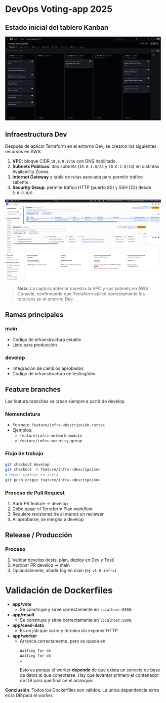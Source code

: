 # DevOps Voting-app 2025

## Estado inicial del tablero Kanban

![Estado inicial del Kanban](docs/initial-kanban.png)

## Infraestructura Dev

Después de aplicar Terraform en el entorno Dev, se crearon los siguientes recursos en AWS:

1. **VPC**: bloque CIDR `10.0.0.0/16` con DNS habilitado.  
2. **Subnets Públicas**: dos subnets (`10.0.1.0/24` y `10.0.2.0/24`) en distintas Availability Zones.  
3. **Internet Gateway** y tabla de rutas asociada para permitir tráfico saliente.  
4. **Security Group**: permite tráfico HTTP (puerto 80) y SSH (22) desde `0.0.0.0/0`.

![Infraestructura Dev](docs/infra-dev.png)

> **Nota**: La captura anterior muestra la VPC y sus subnets en AWS Console, confirmando que Terraform aplicó correctamente los recursos en el entorno Dev.


## Ramas principales

### main

- Código de infraestructura estable
- Listo para producción

### develop

- Integración de cambios aprobados
- Código de infraestructura en testing/dev

## Feature branches

Las feature branches se crean siempre a partir de develop.

### Nomenclatura

- Formato: `feature/infra-<descripción-corta>`
- Ejemplos:
  - `feature/infra-network-module`
  - `feature/infra-security-group`

### Flujo de trabajo

```bash
git checkout develop
git checkout -b feature/infra-<descripción>
# Hacer cambios en infra
git push origin feature/infra-<descripción>
```

### Proceso de Pull Request

1. Abrir PR feature → develop
2. Debe pasar el Terraform Plan workflow
3. Requiere revisiones de al menos un reviewer
4. Al aprobarse, se mergea a develop

## Release / Producción

### Proceso

1. Validar develop (tests, plan, deploy en Dev y Test)
2. Aprobar PR develop → main
3. Opcionalmente, añadir tag en main (ej: `v1.0-infra`)


# Validación de Dockerfiles

- **app/vote**  
  - Se construye y sirve correctamente en `localhost:8080`.  
- **app/result**  
  - Se construye y sirve correctamente en `localhost:5000`.  
- **app/seed-data**  
  - Es un job que corre y termina sin exponer HTTP.  
- **app/worker**  
  - Arranca correctamente, pero se queda en:
    ```
    Waiting for db
    Waiting for db
    …
    ```
    Esto es porque el worker **depende** de que exista un servicio de base de datos al que conectarse. Hay que levantar primero el contenedor de DB para que finalice el arranque.

**Conclusión**: Todos los Dockerfiles son válidos. La única dependencia extra es la DB para el worker.
